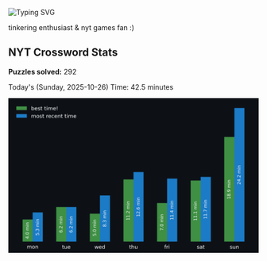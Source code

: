 ![Typing SVG](https://readme-typing-svg.demolab.com?font=Fira+Code&size=16&pause=700&color=FFFFFF&width=435&lines=hi+i'm+aimee!;nice+to+see+you+here!)

tinkering enthusiast & nyt games fan :)
<!-- START NYT-STATS -->
## NYT Crossword Stats
**Puzzles solved:** 292

Today's (Sunday, 2025-10-26) Time: 42.5 minutes


![Solve Times](./nyt_stats_graph.png)
<!-- END NYT-STATS -->
